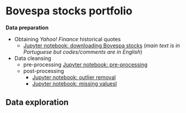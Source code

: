 # Bovespa stocks portfolio


**Data preparation**
 - Obtaining *Yahoo! Finance* historical quotes
   - [Jupyter notebook: downloading Bovespa stocks](./bovespa_stocks_download.ipynb) (*main text is in Portuguese but codes/comments are in English*)
 - Data cleansing
   - pre-processing [Jupyter notebook: pre-processing](./bovespa_stocks_download.ipynb)
   - post-processing
     - [Jupyter notebook: outlier removal](./bovespa_stocks_)
     - [Jupyter notebook: missing valuesl](./bovespa_stocks_)

## Data exploration












